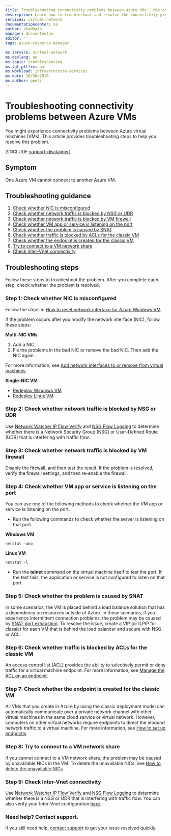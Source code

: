 ```yaml
---
title: Troubleshooting connectivity problems between Azure VMs | Microsoft Docs
description: Learn how to troubleshoot and resolve the connectivity problems that you might experience between Azure VMs.
services: virtual-network
documentationcenter: na
author: chadmath
manager: dcscontentpm
editor: ''
tags: azure-resource-manager

ms.service: virtual-network
ms.devlang: na
ms.topic: troubleshooting
ms.tgt_pltfrm: na
ms.workload: infrastructure-services
ms.date: 10/30/2018
ms.author: genli
---
```


# Troubleshooting connectivity problems between Azure VMs

You might experience connectivity problems between Azure virtual machines (VMs). This article provides troubleshooting steps to help you resolve this problem. 

[!INCLUDE [support-disclaimer](../../includes/support-disclaimer.md)]

## Symptom

One Azure VM cannot connect to another Azure VM.

## Troubleshooting guidance 

1. [Check whether NIC is misconfigured](#step-1-check-whether-nic-is-misconfigured)
2. [Check whether network traffic is blocked by NSG or UDR](#step-2-check-whether-network-traffic-is-blocked-by-nsg-or-udr)
3. [Check whether network traffic is blocked by VM firewall](#step-3-check-whether-network-traffic-is-blocked-by-vm-firewall)
4. [Check whether VM app or service is listening on the port](#step-4-check-whether-vm-app-or-service-is-listening-on-the-port)
5. [Check whether the problem is caused by SNAT](#step-5-check-whether-the-problem-is-caused-by-snat)
6. [Check whether traffic is blocked by ACLs for the classic VM](#step-6-check-whether-traffic-is-blocked-by-acls-for-the-classic-vm)
7. [Check whether the endpoint is created for the classic VM](#step-7-check-whether-the-endpoint-is-created-for-the-classic-vm)
8. [Try to connect to a VM network share](#step-8-try-to-connect-to-a-vm-network-share)
9. [Check Inter-Vnet connectivity](#step-9-check-inter-vnet-connectivity)

## Troubleshooting steps

Follow these steps to troubleshoot the problem. After you complete each step, check whether the problem is resolved. 

### Step 1: Check whether NIC is misconfigured

Follow the steps in [How to reset network interface for Azure Windows VM](../virtual-machines/windows/reset-network-interface.md). 

If the problem occurs after you modify the network interface (NIC), follow these steps:

**Multi-NIC VMs**

1. Add a NIC.
2. Fix the problems in the bad NIC or remove the bad NIC.  Then add the NIC again.

For more information, see [Add network interfaces to or remove from virtual machines](virtual-network-network-interface-vm.md).

**Single-NIC VM** 

- [Redeploy Windows VM](../virtual-machines/windows/redeploy-to-new-node.md)
- [Redeploy Linux VM](../virtual-machines/linux/redeploy-to-new-node.md)

### Step 2: Check whether network traffic is blocked by NSG or UDR

Use [Network Watcher IP Flow Verify](../network-watcher/network-watcher-ip-flow-verify-overview.md) and [NSG Flow Logging](../network-watcher/network-watcher-nsg-flow-logging-overview.md) to determine whether there is a Network Security Group (NSG) or User-Defined Route (UDR) that is interfering with traffic flow.

### Step 3: Check whether network traffic is blocked by VM firewall

Disable the firewall, and then test the result. If the problem is resolved, verify the firewall settings, and then re-enable the firewall.

### Step 4: Check whether VM app or service is listening on the port

You can use one of the following methods to check whether the VM app or service is listening on the port.

- Run the following commands to check whether the server is listening on that port.

**Windows VM**

```console
netstat –ano
```

**Linux VM**

```console
netstat -l
```

- Run the **telnet** command on the virtual machine itself to test the port. If the test fails, the application or service is not configured to listen on that port.

### Step 5: Check whether the problem is caused by SNAT

In some scenarios, the VM is placed behind a load balance solution that has a dependency on resources outside of Azure. In these scenarios, if you experience intermittent connection problems, the problem may be caused by [SNAT port exhaustion](../load-balancer/load-balancer-outbound-connections.md). To resolve the issue, create a VIP (or ILPIP for classic) for each VM that is behind the load balancer and secure with NSG or ACL. 

### Step 6: Check whether traffic is blocked by ACLs for the classic VM

An  access control list (ACL) provides the ability to selectively permit or deny traffic for a virtual machine endpoint. For more information, see [Manage the ACL on an endpoint](/previous-versions/azure/virtual-machines/windows/classic/setup-endpoints#manage-the-acl-on-an-endpoint).

### Step 7: Check whether the endpoint is created for the classic VM

All VMs that you create in Azure by using the classic deployment model can automatically communicate over a private network channel with other virtual machines in the same cloud service or virtual network. However, computers on other virtual networks require endpoints to direct the inbound network traffic to a virtual machine. For more information, see [How to set up endpoints](../virtual-machines/windows/classic/setup-endpoints.md).

### Step 8: Try to connect to a VM network share

If you cannot connect to a VM network share, the problem may be caused by unavailable NICs in the VM. To delete the unavailable NICs, see [How to delete the unavailable NICs](../virtual-machines/troubleshooting/reset-network-interface.md#delete-the-unavailable-nics)

### Step 9: Check Inter-Vnet connectivity

Use [Network Watcher IP Flow Verify](../network-watcher/network-watcher-ip-flow-verify-overview.md) and [NSG Flow Logging](../network-watcher/network-watcher-nsg-flow-logging-overview.md) to determine whether there is a NSG or UDR that is interfering with traffic flow. You can also verify your Inter-Vnet configuration [here](https://support.microsoft.com/en-us/help/4032151/configuring-and-validating-vnet-or-vpn-connections).

### Need help? Contact support.
If you still need help, [contact support](https://portal.azure.com/?#blade/Microsoft_Azure_Support/HelpAndSupportBlade) to get your issue resolved quickly.